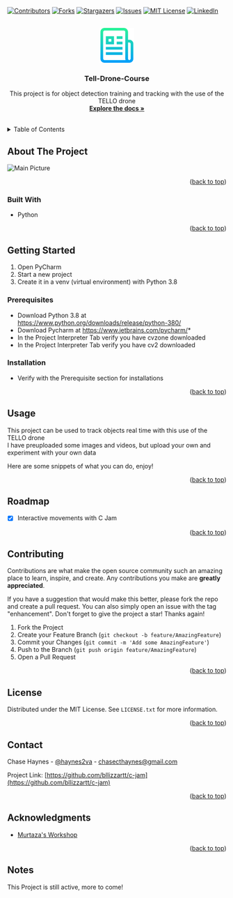 <!-- Improved compatibility of back to top link: See: https://github.com/othneildrew/Best-README-Template/pull/73 -->
<a name="readme-top"></a>
<!--
*** Thanks for checking out the Best-README-Template. If you have a suggestion
*** that would make this better, please fork the repo and create a pull request
*** or simply open an issue with the tag "enhancement".
*** Don't forget to give the project a star!
*** Thanks again! Now go create something AMAZING! :D
-->



<!-- PROJECT SHIELDS -->
<!--
*** I'm using markdown "reference style" links for readability.
*** Reference links are enclosed in brackets [ ] instead of parentheses ( ).
*** See the bottom of this document for the declaration of the reference variables
*** for contributors-url, forks-url, etc. This is an optional, concise syntax you may use.
*** https://www.markdownguide.org/basic-syntax/#reference-style-links
-->
[![Contributors][contributors-shield]][contributors-url]
[![Forks][forks-shield]][forks-url]
[![Stargazers][stars-shield]][stars-url]
[![Issues][issues-shield]][issues-url]
[![MIT License][license-shield]][license-url]
[![LinkedIn][linkedin-shield]][linkedin-url]



<!-- PROJECT LOGO -->
<br />
<div align="center">
    <img src="https://github.com/bllizzartt/c-jam/blob/main/Images/logo.png" alt="Logo" width="80" height="80">

<h3 align="center">Tell-Drone-Course</h3>

  <p align="center">
    This project is for object detection training and tracking with the use of the TELLO drone
    <br />
    <a href="https://github.com/bllizzartt/Tello-Drone-Course"><strong>Explore the docs »</strong></a>
    <br />
    <br />
    <!-- <a href="https://github.com/bllizzartt/Object-Detection-Yolo/blob/main/Demos/webcam.mp4">View Demo</a>
    ·
    <a href="https://github.com/bllizzartt/c-jam/issues">Report Bug</a>
    ·
    <a href="https://github.com/bllizzartt/c-jam/issues">Request Feature</a> -->
  </p>
</div>



<!-- TABLE OF CONTENTS -->
<details>
  <summary>Table of Contents</summary>
  <ol>
    <li>
      <a href="#about-the-project">About The Project</a>
      <ul>
        <li><a href="#built-with">Built With</a></li>
      </ul>
    </li>
    <li>
      <a href="#getting-started">Getting Started</a>
      <ul>
        <li><a href="#prerequisites">Prerequisites</a></li>
        <li><a href="#installation">Installation</a></li>
      </ul>
    </li>
    <li><a href="#usage">Usage</a></li>
    <li><a href="#roadmap">Roadmap</a></li>
    <li><a href="#contributing">Contributing</a></li>
    <li><a href="#license">License</a></li>
    <li><a href="#contact">Contact</a></li>
    <li><a href="#acknowledgments">Acknowledgments</a></li>
  </ol>
</details>



<!-- ABOUT THE PROJECT -->
## About The Project

![Main Picture]()

<!-- Here's a blank template to get started: To avoid retyping too much info. Do a search and replace with your text editor for the following: `bllizzartt`, `c-jam`, `haynes2va`, `https://www.linkedin.com/in/chase-haynes/`, `gmail`, `chasecthaynes`, `C Jam`, `project_description` -->

<p align="right">(<a href="#readme-top">back to top</a>)</p>



### Built With

* Python

<!-- * [![Next][Next.js]][Next-url]
* [![React][React.js]][React-url]
* [![Vue][Vue.js]][Vue-url]
* [![Angular][Angular.io]][Angular-url]
* [![Svelte][Svelte.dev]][Svelte-url]
* [![Laravel][Laravel.com]][Laravel-url]
* [![Bootstrap][Bootstrap.com]][Bootstrap-url]
* [![JQuery][JQuery.com]][JQuery-url] -->
<!-- * [![Python][Python.org]][Python-url]
* [![Yolo][Pjreddie.com]][Pjreddie-url] -->


<p align="right">(<a href="#readme-top">back to top</a>)</p>


<!-- GETTING STARTED -->
## Getting Started

1. Open PyCharm
2. Start a new project
3. Create it in a venv (virtual environment) with Python 3.8

### Prerequisites

* Download Python 3.8 at https://www.python.org/downloads/release/python-380/
* Download Pycharm at https://www.jetbrains.com/pycharm/*
* In the Project Interpreter Tab verify you have cvzone downloaded
* In the Project Interpreter Tab verify you have cv2 downloaded

### Installation

* Verify with the Prerequisite section for installations

<!-- 1. Get a free API Key at [https://example.com](https://example.com)
2. Clone the repo
   ```sh
   git clone https://github.com/bllizzartt/c-jam.git
   ```
3. Install NPM packages
   ```sh
   npm install
   ```
4. Enter your API in `config.js`
   ```js
   const API_KEY = 'ENTER YOUR API';
   ``` -->

<p align="right">(<a href="#readme-top">back to top</a>)</p>


<!-- USAGE EXAMPLES -->
## Usage

This project can be used to track objects real time with this use of the TELLO drone
<br />
I have preuploaded some images and videos, but upload your own and experiment with your own data
<br />

Here are some snippets of what you can do, enjoy!

<!-- ![Robot](insert url here)
![Hardware](insert url here)
[![Drone](insert url.jpg here)](insert url.mp4 here) -->


<p align="right">(<a href="#readme-top">back to top</a>)</p>


<!-- ROADMAP -->
## Roadmap

- [x] Interactive movements with C Jam 

<p align="right">(<a href="#readme-top">back to top</a>)</p>



<!-- CONTRIBUTING -->
## Contributing

Contributions are what make the open source community such an amazing place to learn, inspire, and create. Any contributions you make are **greatly appreciated**.

If you have a suggestion that would make this better, please fork the repo and create a pull request. You can also simply open an issue with the tag "enhancement".
Don't forget to give the project a star! Thanks again!

1. Fork the Project
2. Create your Feature Branch (`git checkout -b feature/AmazingFeature`)
3. Commit your Changes (`git commit -m 'Add some AmazingFeature'`)
4. Push to the Branch (`git push origin feature/AmazingFeature`)
5. Open a Pull Request

<p align="right">(<a href="#readme-top">back to top</a>)</p>


<!-- LICENSE -->
## License

Distributed under the MIT License. See `LICENSE.txt` for more information.

<p align="right">(<a href="#readme-top">back to top</a>)</p>



<!-- CONTACT -->
## Contact

Chase Haynes - [@haynes2va](https://twitter.com/haynes2va) - chasecthaynes@gmail.com

Project Link: [https://github.com/bllizzartt/c-jam](https://github.com/bllizzartt/c-jam)

<p align="right">(<a href="#readme-top">back to top</a>)</p>



<!-- ACKNOWLEDGMENTS -->
## Acknowledgments

* [Murtaza's Workshop](https://www.youtube.com/watch?v=LmEcyQnfpDA)

<p align="right">(<a href="#readme-top">back to top</a>)</p>

<!-- MARKDOWN LINKS & IMAGES -->
<!-- https://www.markdownguide.org/basic-syntax/#reference-style-links -->
[contributors-shield]: https://img.shields.io/github/contributors/bllizzartt/c-jam.svg?style=for-the-badge
[contributors-url]: https://github.com/bllizzartt/c-jam/graphs/contributors
[forks-shield]: https://img.shields.io/github/forks/bllizzartt/c-jam.svg?style=for-the-badge
[forks-url]: https://github.com/bllizzartt/c-jam/network/members
[stars-shield]: https://img.shields.io/github/stars/bllizzartt/c-jam.svg?style=for-the-badge
[stars-url]: https://github.com/bllizzartt/c-jam/stargazers
[issues-shield]: https://img.shields.io/github/issues/bllizzartt/c-jam.svg?style=for-the-badge
[issues-url]: https://github.com/bllizzartt/c-jam/issues
[license-shield]: https://img.shields.io/github/license/bllizzartt/c-jam.svg?style=for-the-badge
[license-url]: https://github.com/bllizzartt/c-jam/blob/main/LICENSE.txt
[linkedin-shield]: https://img.shields.io/badge/-LinkedIn-black.svg?style=for-the-badge&logo=linkedin&colorB=555
[linkedin-url]: https://www.linkedin.com/in/chase-haynes/
[product-screenshot]: images/screenshot.png
[Next.js]: https://img.shields.io/badge/next.js-000000?style=for-the-badge&logo=nextdotjs&logoColor=white
[Next-url]: https://nextjs.org/
[React.js]: https://img.shields.io/badge/React-20232A?style=for-the-badge&logo=react&logoColor=61DAFB
[React-url]: https://reactjs.org/
[Vue.js]: https://img.shields.io/badge/Vue.js-35495E?style=for-the-badge&logo=vuedotjs&logoColor=4FC08D
[Vue-url]: https://vuejs.org/
[Angular.io]: https://img.shields.io/badge/Angular-DD0031?style=for-the-badge&logo=angular&logoColor=white
[Angular-url]: https://angular.io/
[Svelte.dev]: https://img.shields.io/badge/Svelte-4A4A55?style=for-the-badge&logo=svelte&logoColor=FF3E00
[Svelte-url]: https://svelte.dev/
[Laravel.com]: https://img.shields.io/badge/Laravel-FF2D20?style=for-the-badge&logo=laravel&logoColor=white
[Laravel-url]: https://laravel.com
[Bootstrap.com]: https://img.shields.io/badge/Bootstrap-563D7C?style=for-the-badge&logo=bootstrap&logoColor=white
[Bootstrap-url]: https://getbootstrap.com
[JQuery.com]: https://img.shields.io/badge/jQuery-0769AD?style=for-the-badge&logo=jquery&logoColor=white
[JQuery-url]: https://jquery.com 
[Python.org]: https://img.shields.io/badge/python-616161?style=for-the-badge&logo=python&logoColor=yellow
[Python-url]: https://python.org 
[Pjreddie.org]: https://img.shields.io/badge/yolo-616161?style=for-the-badge&logo=yolo&logoColor=yellow
[Pjreddie-url]: https://pjreddie.com/darknet/yolo/


## Notes

This Project is still active, more to come!